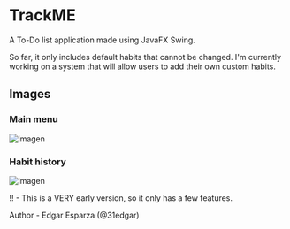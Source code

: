 # TrackME
A To-Do list application made using JavaFX Swing.

So far, it only includes default habits that cannot be changed. I'm currently working on a system that will allow users to add their own custom habits.

## Images
### Main menu
![imagen](https://github.com/user-attachments/assets/2a1a7d9a-a304-4ccb-a9c3-2f4c8e2601cc)

### Habit history
![imagen](https://github.com/user-attachments/assets/873c181e-1e2c-4d76-82db-84e61aa47452)


!! - This is a VERY early version, so it only has a few features.

Author - Edgar Esparza (@31edgar)
